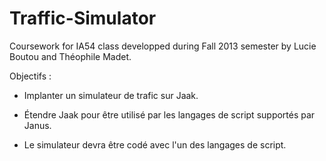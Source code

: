 Traffic-Simulator
=================

Coursework for IA54 class developped during Fall 2013 semester by Lucie Boutou and Théophile Madet.



Objectifs :

- Implanter un simulateur de trafic sur Jaak.

- Étendre Jaak pour être utilisé par les langages de script supportés par Janus.

- Le simulateur devra être codé avec l'un des langages de script.
